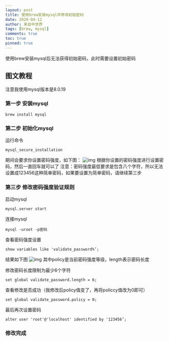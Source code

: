 ```yaml
---
layout: post
title: 使用brew安装mysql并修改初始密码
date: 2020-04-12
author: 来自中世界
tags: [brew, mysql]
comments: true
toc: true
pinned: true
---
```

使用brew安装mysql后无法获得初始密码，此时需要设置初始密码

## 图文教程

注意我使用mysql版本是8.0.19

### 第一步 安装mysql

	brew install mysql

### 第二步 初始化mysql

运行命令

	mysql_secure_installation

期间会要求你设置密码强度，如下图：
![img](https://mygittime.github.io/myblog/images/reset-mysql-password/1.jpg)
根据你设置的密码强度进行设置密码，然后一直回车就可以了
注意：密码强度最低要求是包含八个字符，所以无法设置成123456这种简单密码，如果要设置为简单密码，请继续第三步

### 第三步 修改密码强度验证规则

启动mysql

	mysql.server start

连接mysql

	mysql -uroot -p密码

查看密码强度设置

	show variables like 'validate_password%’;

结果如下图
![img](https://mygittime.github.io/myblog/images/reset-mysql-password/2.jpg)
其中policy是当前密码强度等级，length表示密码长度

修改密码长度限制为最少6个字符

	set global validate_password.length = 6;

查看修改是否成功（我修改后policy值变了，再将policcy值改为0即可）

	set global validate_password.policy = 0;

最后再次设置密码
	
	alter user 'root'@'localhost' identified by '123456’;

### 修改完成





